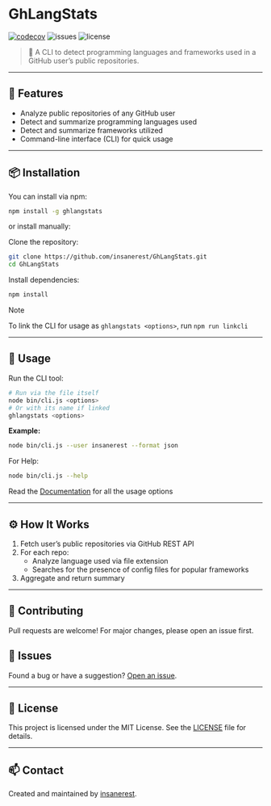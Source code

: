 
# GhLangStats

[![codecov](https://codecov.io/gh/insanerest/GhLangStats/branch/main/graph/badge.svg)](https://codecov.io/gh/insanerest/GhLangStats)
![issues](https://img.shields.io/github/issues/insanerest/GhLangStats)
![license](https://img.shields.io/github/license/insanerest/GhLangStats)

> 🧠 A CLI to detect programming languages and frameworks used in a GitHub user’s public repositories.

---

## 🚀 Features

- Analyze public repositories of any GitHub user  
- Detect and summarize programming languages used  
- Detect and summarize frameworks utilized  
- Command-line interface (CLI) for quick usage  

---

## 📦 Installation

You can install via npm:

```bash
npm install -g ghlangstats
```

or install manually:


Clone the repository:

```bash
git clone https://github.com/insanerest/GhLangStats.git
cd GhLangStats
```

Install dependencies:

```bash
npm install
```

> [!NOTE]
> To link the CLI for usage as `ghlangstats <options>`, run `npm run linkcli`



---

## 🧪 Usage

Run the CLI tool:


```bash
# Run via the file itself
node bin/cli.js <options>
# Or with its name if linked
ghlangstats <options>
```

**Example:**
```bash
node bin/cli.js --user insanerest --format json
```
For Help:

```bash
node bin/cli.js --help
```



Read the [Documentation](https://github.com/insanerest/GhLangStats/wiki) for all the usage options


---

## ⚙️ How It Works

1. Fetch user’s public repositories via GitHub REST API
2. For each repo:
    - Analyze language used via file extension
    - Searches for the presence of config files for popular frameworks
3. Aggregate and return summary

---

## 🤝 Contributing

Pull requests are welcome! For major changes, please open an issue first.

## 🐞 Issues

Found a bug or have a suggestion? [Open an issue](https://github.com/insanerest/GhLangStats/issues).

---

## 📄 License

This project is licensed under the MIT License. See the [LICENSE](LICENSE) file for details.

---

## 📫 Contact

Created and maintained by [insanerest](https://github.com/insanerest).  

